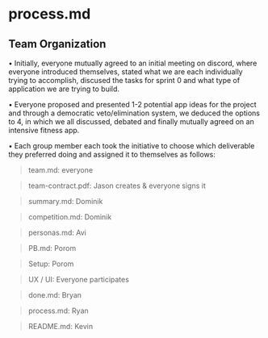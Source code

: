 # process.md

## Team Organization

• Initially, everyone mutually agreed to an initial meeting on discord, where everyone introduced themselves, stated what we are each individually trying to accomplish,   discused the tasks for sprint 0 and what type of application we are trying to build. 

• Everyone proposed and presented 1-2 potential app ideas for the project and through a democratic veto/elimination system, we deduced the options to 4, in which we all   discussed, debated and finally mutually agreed on an intensive fitness app.

• Each group member each took the initiative to choose which deliverable they preferred doing and assigned it to themselves as follows:  

> team.md: everyone 

> team-contract.pdf: Jason creates & everyone signs it

> summary.md: Dominik

> competition.md: Dominik 

> personas.md: Avi

> PB.md: Porom

> Setup: Porom

> UX / UI: Everyone participates

> done.md: Bryan 

> process.md: Ryan

> README.md: Kevin 

